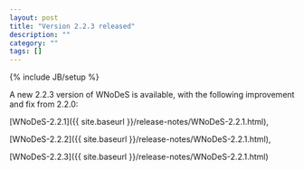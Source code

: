 ```yaml
---
layout: post
title: "Version 2.2.3 released"
description: ""
category: ""
tags: []
---
```

{% include JB/setup %}

A new 2.2.3 version of WNoDeS is available, with the following improvement and fix from 2.2.0:

[WNoDeS-2.2.1]({{ site.baseurl }}/release-notes/WNoDeS-2.2.1.html), 

[WNoDeS-2.2.2]({{ site.baseurl }}/release-notes/WNoDeS-2.2.1.html), 

[WNoDeS-2.2.3]({{ site.baseurl }}/release-notes/WNoDeS-2.2.1.html)